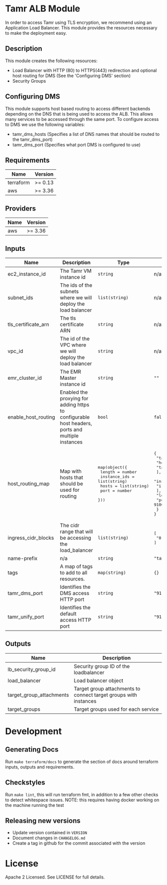 # Tamr ALB Module
In order to access Tamr using TLS encryption, we recommend using an Application Load Balancer. This module provides the resources necessary to make the deployment easy.

## Description
This module creates the following resources:
- Load Balancer with HTTP (80) to HTTPS(443) redirection and optional host routing for DMS (See the 'Configuring DMS' section)
- Security Groups

## Configuring DMS

This module supports host based routing to access different backends depending on the DNS that is being used to access the ALB. This allows many services to be accessed through the same port.
To configure access to DMS we use the following variables:
- tamr_dms_hosts (Specifies a list of DNS names that should be routed to the tamr_dms_port)
- tamr_dms_port (Specifies what port DMS is configured to use)

<!-- BEGINNING OF PRE-COMMIT-TERRAFORM DOCS HOOK -->
## Requirements

| Name | Version |
|------|---------|
| terraform | >= 0.13 |
| aws | >= 3.36 |

## Providers

| Name | Version |
|------|---------|
| aws | >= 3.36 |

## Inputs

| Name | Description | Type | Default | Required |
|------|-------------|------|---------|:--------:|
| ec2\_instance\_id | The Tamr VM instance id | `string` | n/a | yes |
| subnet\_ids | The ids of the subnets where we will deploy the load balancer | `list(string)` | n/a | yes |
| tls\_certificate\_arn | The tls certificate ARN | `string` | n/a | yes |
| vpc\_id | The id of the VPC where we will deploy the load balancer | `string` | n/a | yes |
| emr\_cluster\_id | The EMR Master instance id | `string` | `""` | no |
| enable\_host\_routing | Enabled the proxying for adding https to configurable host headers, ports and multiple instances | `bool` | `false` | no |
| host\_routing\_map | Map with hosts that should be used for routing | <pre>map(object({<br>    length       = number<br>    instance_ids = list(string)<br>    hosts        = list(string)<br>    port         = number<br>  }))</pre> | <pre>{<br>  "tamr": {<br>    "hosts": [<br>      "tamr.*.*"<br>    ],<br>    "instance_ids": [<br>      "i-000000"<br>    ],<br>    "length": 1,<br>    "port": 9100<br>  }<br>}</pre> | no |
| ingress\_cidr\_blocks | The cidr range that will be accessing the load\_balancer | `list(string)` | <pre>[<br>  "0.0.0.0/0"<br>]</pre> | no |
| name-prefix | n/a | `string` | `"tamr-"` | no |
| tags | A map of tags to add to all resources. | `map(string)` | `{}` | no |
| tamr\_dms\_port | Identifies the DMS access HTTP port | `string` | `"9155"` | no |
| tamr\_unify\_port | Identifies the default access HTTP port | `string` | `"9100"` | no |

## Outputs

| Name | Description |
|------|-------------|
| lb\_security\_group\_id | Security group ID of the loadbalancer |
| load\_balancer | Load balancer object |
| target\_group\_attachments | Target group attachments to connect target groups with instances |
| target\_groups | Target groups used for each service |

<!-- END OF PRE-COMMIT-TERRAFORM DOCS HOOK -->

# Development
## Generating Docs
Run `make terraform/docs` to generate the section of docs around terraform inputs, outputs and requirements.

## Checkstyles
Run `make lint`, this will run terraform fmt, in addition to a few other checks to detect whitespace issues.
NOTE: this requires having docker working on the machine running the test

## Releasing new versions
* Update version contained in `VERSION`
* Document changes in `CHANGELOG.md`
* Create a tag in github for the commit associated with the version

# License
Apache 2 Licensed. See LICENSE for full details.
